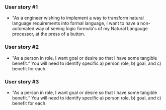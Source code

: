 ### User story #1
  * "As a engineer wishing to implement a way to transform natural language requirements into formal language, I want to have a non-automated way of seeing logic formula's of my Natural Langauge processor, at the press of a button.
  
### User story #2
  * "As a person in role, I want goal or desire so that I have some tangible benefit.“ You will need to identify specific a) person role,  b) goal, and c) benefit for each.
  
### User story #3
  * "As a person in role, I want goal or desire so that I have some tangible benefit.“ You will need to identify specific a) person role,  b) goal, and c) benefit for each.


